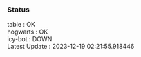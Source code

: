 ### Status


table : OK  
hogwarts : OK  
icy-bot : DOWN  
Latest Update : 2023-12-19 02:21:55.918446

